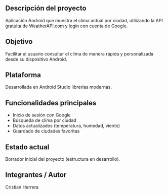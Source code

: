 ## Descripción del proyecto
Aplicación Android que muestra el clima actual por ciudad, utilizando la API gratuita de WeatherAPI.com y login con cuenta de Google.

## Objetivo
Facilitar al usuario consultar el clima de manera rápida y personalizada desde su dispositivo Android.

## Plataforma
Desarrollada en Android Studio librerías modernas.

## Funcionalidades principales
- Inicio de sesión con Google
- Búsqueda de clima por ciudad
- Datos actualizados (temperatura, humedad, viento)
- Guardado de ciudades favoritas

## Estado actual
Borrador inicial del proyecto (estructura en desarrollo).

## Integrantes / Autor
Cristian Herrera
